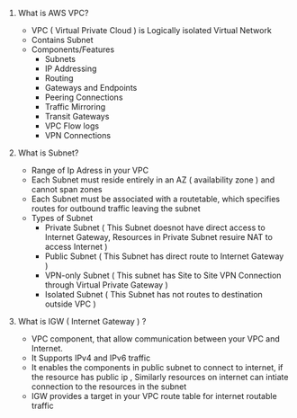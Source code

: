 1. What is AWS VPC?
    - VPC ( Virtual Private Cloud ) is Logically isolated Virtual Network
    - Contains Subnet
    - Components/Features
        - Subnets
        - IP Addressing
        - Routing
        - Gateways and Endpoints
        - Peering Connections
        - Traffic Mirroring
        - Transit Gateways
        - VPC Flow logs
        - VPN Connections

2. What is Subnet?
     - Range of Ip Adress in your VPC
     - Each Subnet must reside entirely in an AZ ( availability zone ) and cannot span zones
     - Each Subnet must be associated with a routetable, which specifies routes for outbound traffic leaving the subnet
     - Types of Subnet
         - Private Subnet ( This Subnet doesnot have direct access to Internet Gateway, Resources in Private Subnet resuire NAT to access Internet )
         - Public Subnet ( This Subnet has direct route to Internet Gateway )
         - VPN-only Subnet ( This subnet has Site to Site VPN Connection through Virtual Private Gateway )
         - Isolated Subnet ( This Subnet has not routes to destination outside VPC )

3. What is IGW ( Internet Gateway ) ?
     - VPC component, that allow communication between your VPC and Internet.
     - It Supports IPv4 and IPv6 traffic
     - It enables the components in public subnet to connect to internet, if the resource has public ip , Similarly resources on internet can intiate connection to the 
       resources in the subnet
     - IGW provides a target in your VPC route table for internet routable traffic
